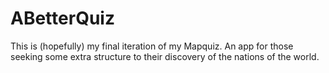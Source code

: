 # ABetterQuiz
This is (hopefully) my final iteration of my Mapquiz.
An app for those seeking some extra structure to their discovery of the nations of the world. 
